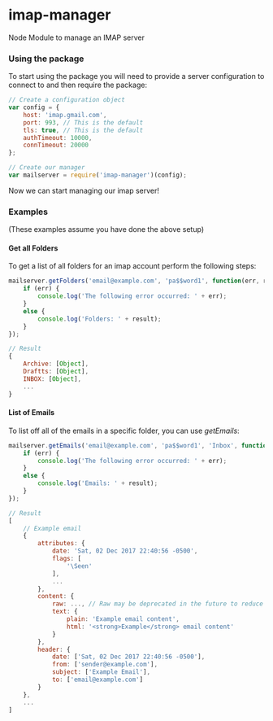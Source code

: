 # imap-manager
Node Module to manage an IMAP server

### Using the package
To start using the package you will need to provide a server configuration to connect to and then require the package:

```js
// Create a configuration object
var config = {
    host: 'imap.gmail.com',
    port: 993, // This is the default
    tls: true, // This is the default
    authTimeout: 10000,
    connTimeout: 20000
};

// Create our manager
var mailserver = require('imap-manager')(config);
```

Now we can start managing our imap server!

### Examples
(These examples assume you have done the above setup)

#### Get all Folders
To get a list of all folders for an imap account perform the following steps:

```js
mailserver.getFolders('email@example.com', 'pa$$word1', function(err, result) {
    if (err) {
        console.log('The following error occurred: ' + err);
    }
    else {
        console.log('Folders: ' + result);
    }
});

// Result
{
    Archive: [Object],
    Draftts: [Object],
    INBOX: [Object],
    ...
}
```

#### List of Emails
To list off all of the emails in a specific folder, you can use *getEmails*:

```js
mailserver.getEmails('email@example.com', 'pa$$word1', 'Inbox', function(err, result) {
	if (err) {
		console.log('The following error occurred: ' + err);
	}
	else {
		console.log('Emails: ' + result);
	}
});

// Result
[
    // Example email
    {
        attributes: {
            date: 'Sat, 02 Dec 2017 22:40:56 -0500',
            flags: [
                '\Seen'
            ],
            ...
        },
        content: {
            raw: ..., // Raw may be deprecated in the future to reduce network usage
            text: {
                plain: 'Example email content',
                html: '<strong>Example</strong> email content'
            }
        },
        header: {
            date: ['Sat, 02 Dec 2017 22:40:56 -0500'],
            from: ['sender@example.com'],
            subject: ['Example Email'],
            to: ['email@example.com']
        }
    },
    ...
]
```

